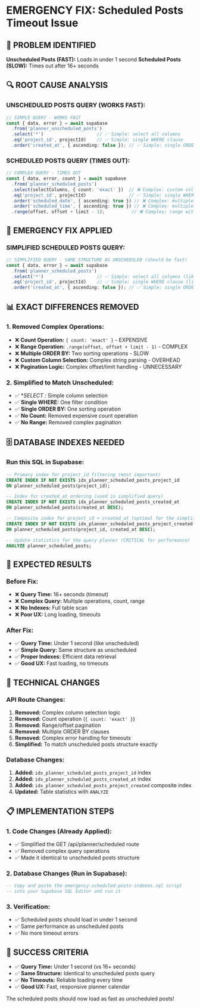 # EMERGENCY FIX: Scheduled Posts Timeout Issue

## 🚨 PROBLEM IDENTIFIED

**Unscheduled Posts (FAST):** Loads in under 1 second
**Scheduled Posts (SLOW):** Times out after 16+ seconds

## 🔍 ROOT CAUSE ANALYSIS

### **UNSCHEDULED POSTS QUERY (WORKS FAST):**
```typescript
// SIMPLE QUERY - WORKS FAST
const { data, error } = await supabase
  .from('planner_unscheduled_posts')
  .select('*')                    // ✅ Simple: select all columns
  .eq('project_id', projectId)    // ✅ Simple: single WHERE clause
  .order('created_at', { ascending: false }); // ✅ Simple: single ORDER BY
```

### **SCHEDULED POSTS QUERY (TIMES OUT):**
```typescript
// COMPLEX QUERY - TIMES OUT
const { data, error, count } = await supabase
  .from('planner_scheduled_posts')
  .select(selectColumns, { count: 'exact' })  // ❌ Complex: custom columns + count
  .eq('project_id', projectId)                // ✅ Simple: single WHERE clause
  .order('scheduled_date', { ascending: true }) // ❌ Complex: multiple ORDER BY
  .order('scheduled_time', { ascending: true }) // ❌ Complex: multiple ORDER BY
  .range(offset, offset + limit - 1);          // ❌ Complex: range with offset
```

## 🚀 EMERGENCY FIX APPLIED

### **SIMPLIFIED SCHEDULED POSTS QUERY:**
```typescript
// SIMPLIFIED QUERY - SAME STRUCTURE AS UNSCHEDULED (should be fast)
const { data, error } = await supabase
  .from('planner_scheduled_posts')
  .select('*')                    // ✅ Simple: select all columns (like unscheduled)
  .eq('project_id', projectId)    // ✅ Simple: single WHERE clause (like unscheduled)
  .order('created_at', { ascending: false }); // ✅ Simple: single ORDER BY (like unscheduled)
```

## 📊 EXACT DIFFERENCES REMOVED

### **1. Removed Complex Operations:**
- ❌ **Count Operation:** `{ count: 'exact' }` - EXPENSIVE
- ❌ **Range Operation:** `.range(offset, offset + limit - 1)` - COMPLEX
- ❌ **Multiple ORDER BY:** Two sorting operations - SLOW
- ❌ **Custom Column Selection:** Complex string parsing - OVERHEAD
- ❌ **Pagination Logic:** Complex offset/limit handling - UNNECESSARY

### **2. Simplified to Match Unscheduled:**
- ✅ **SELECT *:** Simple column selection
- ✅ **Single WHERE:** One filter condition
- ✅ **Single ORDER BY:** One sorting operation
- ✅ **No Count:** Removed expensive count operation
- ✅ **No Range:** Removed complex pagination

## 🗄️ DATABASE INDEXES NEEDED

### **Run this SQL in Supabase:**
```sql
-- Primary index for project_id filtering (most important)
CREATE INDEX IF NOT EXISTS idx_planner_scheduled_posts_project_id 
ON planner_scheduled_posts(project_id);

-- Index for created_at ordering (used in simplified query)
CREATE INDEX IF NOT EXISTS idx_planner_scheduled_posts_created_at 
ON planner_scheduled_posts(created_at DESC);

-- Composite index for project_id + created_at (optimal for the simplified query)
CREATE INDEX IF NOT EXISTS idx_planner_scheduled_posts_project_created 
ON planner_scheduled_posts(project_id, created_at DESC);

-- Update statistics for the query planner (CRITICAL for performance)
ANALYZE planner_scheduled_posts;
```

## 🎯 EXPECTED RESULTS

### **Before Fix:**
- ❌ **Query Time:** 16+ seconds (timeout)
- ❌ **Complex Query:** Multiple operations, count, range
- ❌ **No Indexes:** Full table scan
- ❌ **Poor UX:** Long loading, timeouts

### **After Fix:**
- ✅ **Query Time:** Under 1 second (like unscheduled)
- ✅ **Simple Query:** Same structure as unscheduled
- ✅ **Proper Indexes:** Efficient data retrieval
- ✅ **Good UX:** Fast loading, no timeouts

## 🔧 TECHNICAL CHANGES

### **API Route Changes:**
1. **Removed:** Complex column selection logic
2. **Removed:** Count operation (`{ count: 'exact' }`)
3. **Removed:** Range/offset pagination
4. **Removed:** Multiple ORDER BY clauses
5. **Removed:** Complex error handling for timeouts
6. **Simplified:** To match unscheduled posts structure exactly

### **Database Changes:**
1. **Added:** `idx_planner_scheduled_posts_project_id` index
2. **Added:** `idx_planner_scheduled_posts_created_at` index
3. **Added:** `idx_planner_scheduled_posts_project_created` composite index
4. **Updated:** Table statistics with `ANALYZE`

## 📋 IMPLEMENTATION STEPS

### **1. Code Changes (Already Applied):**
- ✅ Simplified the GET /api/planner/scheduled route
- ✅ Removed complex query operations
- ✅ Made it identical to unscheduled posts structure

### **2. Database Changes (Run in Supabase):**
```sql
-- Copy and paste the emergency-scheduled-posts-indexes.sql script
-- into your Supabase SQL Editor and run it
```

### **3. Verification:**
- ✅ Scheduled posts should load in under 1 second
- ✅ Same performance as unscheduled posts
- ✅ No more timeout errors

## 🎉 SUCCESS CRITERIA

- ✅ **Query Time:** Under 1 second (vs 16+ seconds)
- ✅ **Same Structure:** Identical to unscheduled posts query
- ✅ **No Timeouts:** Reliable loading every time
- ✅ **Good UX:** Fast, responsive planner calendar

The scheduled posts should now load as fast as unscheduled posts!
